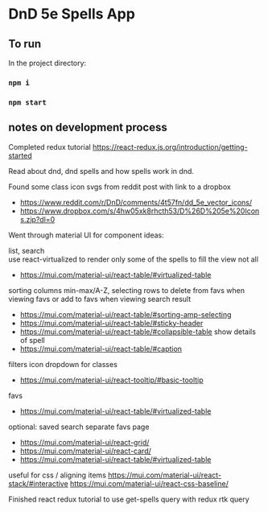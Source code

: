 # DnD 5e Spells App

## To run

In the project directory:

### `npm i`
### `npm start`

## notes on development process
Completed redux tutorial 
https://react-redux.js.org/introduction/getting-started

Read about dnd, dnd spells and how spells work in dnd.

Found some class icon svgs from reddit post with link to a dropbox
- https://www.reddit.com/r/DnD/comments/4t57fn/dd_5e_vector_icons/
- https://www.dropbox.com/s/4hw05xk8rhcth53/D%26D%205e%20Icons.zip?dl=0

Went through material UI for component ideas:

list, search  
use react-virtualized to render only some of the spells to fill the view not all 
- https://mui.com/material-ui/react-table/#virtualized-table

sorting columns min-max/A-Z, selecting rows to delete from favs when viewing favs or add to favs when viewing search result 
- https://mui.com/material-ui/react-table/#sorting-amp-selecting
- https://mui.com/material-ui/react-table/#sticky-header
- https://mui.com/material-ui/react-table/#collapsible-table show details of spell
- https://mui.com/material-ui/react-table/#caption

filters
icon dropdown for classes
- https://mui.com/material-ui/react-tooltip/#basic-tooltip

favs
- https://mui.com/material-ui/react-table/#virtualized-table

optional:
saved search
separate favs page
- https://mui.com/material-ui/react-grid/
- https://mui.com/material-ui/react-card/
- https://mui.com/material-ui/react-table/#virtualized-table

useful for css / aligning items
https://mui.com/material-ui/react-stack/#interactive
https://mui.com/material-ui/react-css-baseline/

Finished react redux tutorial to use get-spells query with redux rtk query
